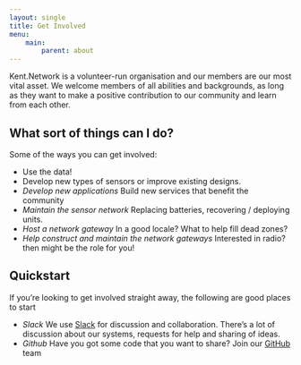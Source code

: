 ```yaml
---
layout: single
title: Get Involved
menu:
    main:
        parent: about
---
```


Kent.Network is a volunteer-run organisation and our members are our
most vital asset. We welcome members of all abilities and backgrounds,
as long as they want to make a positive contribution to our community
and learn from each other.
 
## What sort of things can I do?
 
Some of the ways you can get involved:
 
 - Use the data! 
 - Develop new types of sensors or improve existing designs.
 - <i>Develop new applications</i> Build new services that benefit the
   community
 - <i>Maintain the sensor network</i> Replacing batteries, recovering /
   deploying units.
 - <i>Host a network gateway</i> In a good locale? What to help fill dead
   zones?
 - <i>Help construct and maintain the network gateways</i> Interested in
   radio? then might be the role for you!

## Quickstart

If you’re looking to get involved straight away, the following are
good places to start

 - <i>Slack</i> We use [Slack][slack] for discussion and
   collaboration. There’s a lot of discussion about our systems,
   requests for help and sharing of ideas.
 - <i>Github</i> Have you got some code that you want to share? Join our
   [GitHub][github] team

[slack]: https://ttncanterburyuk.slack.com/
[github]: https://github.com/KentNetwork/

